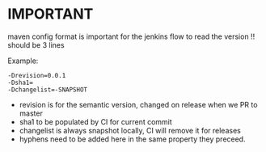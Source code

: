 # IMPORTANT
maven config format is important for the jenkins flow to read the version !! should be 3 lines

Example:
```
-Drevision=0.0.1
-Dsha1=
-Dchangelist=-SNAPSHOT
```

- revision is for the semantic version, changed on release when we PR to master
- sha1 to be populated by CI for current commit
- changelist is always snapshot locally, CI will remove it for releases
- hyphens need to be added here in the same property they preceed.

